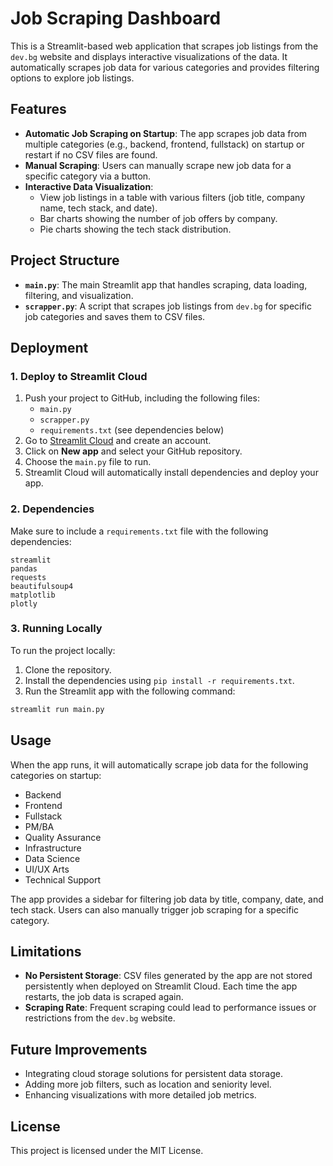 
# Job Scraping Dashboard

This is a Streamlit-based web application that scrapes job listings from the `dev.bg` website and displays interactive visualizations of the data. It automatically scrapes job data for various categories and provides filtering options to explore job listings.

## Features

- **Automatic Job Scraping on Startup**: The app scrapes job data from multiple categories (e.g., backend, frontend, fullstack) on startup or restart if no CSV files are found.
- **Manual Scraping**: Users can manually scrape new job data for a specific category via a button.
- **Interactive Data Visualization**:
    - View job listings in a table with various filters (job title, company name, tech stack, and date).
    - Bar charts showing the number of job offers by company.
    - Pie charts showing the tech stack distribution.

## Project Structure

- **`main.py`**: The main Streamlit app that handles scraping, data loading, filtering, and visualization.
- **`scrapper.py`**: A script that scrapes job listings from `dev.bg` for specific job categories and saves them to CSV files.

## Deployment

### 1. Deploy to Streamlit Cloud
1. Push your project to GitHub, including the following files:
   - `main.py`
   - `scrapper.py`
   - `requirements.txt` (see dependencies below)
2. Go to [Streamlit Cloud](https://streamlit.io/cloud) and create an account.
3. Click on **New app** and select your GitHub repository.
4. Choose the `main.py` file to run.
5. Streamlit Cloud will automatically install dependencies and deploy your app.

### 2. Dependencies
Make sure to include a `requirements.txt` file with the following dependencies:
```
streamlit
pandas
requests
beautifulsoup4
matplotlib
plotly
```

### 3. Running Locally
To run the project locally:
1. Clone the repository.
2. Install the dependencies using `pip install -r requirements.txt`.
3. Run the Streamlit app with the following command:
```bash
streamlit run main.py
```

## Usage

When the app runs, it will automatically scrape job data for the following categories on startup:
- Backend
- Frontend
- Fullstack
- PM/BA
- Quality Assurance
- Infrastructure
- Data Science
- UI/UX Arts
- Technical Support

The app provides a sidebar for filtering job data by title, company, date, and tech stack. Users can also manually trigger job scraping for a specific category.

## Limitations

- **No Persistent Storage**: CSV files generated by the app are not stored persistently when deployed on Streamlit Cloud. Each time the app restarts, the job data is scraped again.
- **Scraping Rate**: Frequent scraping could lead to performance issues or restrictions from the `dev.bg` website.

## Future Improvements

- Integrating cloud storage solutions for persistent data storage.
- Adding more job filters, such as location and seniority level.
- Enhancing visualizations with more detailed job metrics.

## License

This project is licensed under the MIT License.


